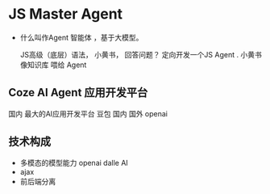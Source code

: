 # JS Master Agent 

- 什么叫作Agent
  智能体 ，基于大模型。 

  JS高级（底层）语法， 小黄书， 回答问题？ 定向开发一个JS Agent . 
  小黄书 像知识库 喂给 Agent 

## Coze  AI Agent 应用开发平台 
  国内 最大的AI应用开发平台 
  豆包 国内
  国外  openai 

## 技术构成
  - 多模态的模型能力  openai dalle AI
  - ajax
  - 前后端分离
